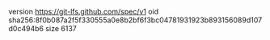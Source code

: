 version https://git-lfs.github.com/spec/v1
oid sha256:8f0b087a2f5f330555a0e8b2bf6f3bc04781931923b893156089d107d0c494b6
size 6137
